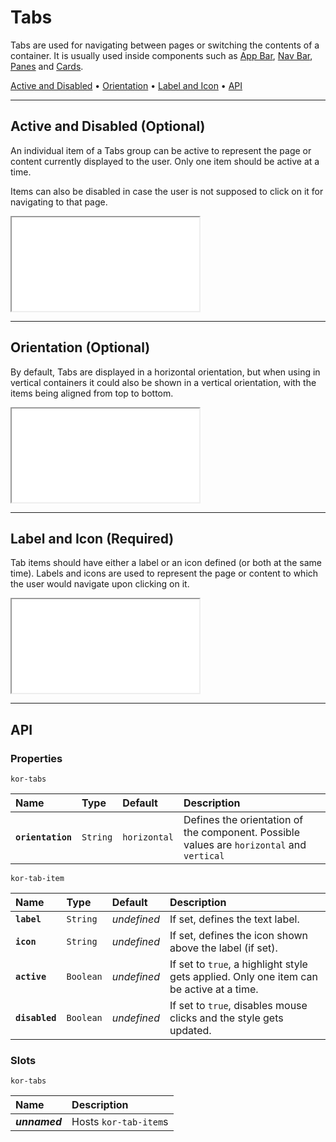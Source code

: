 # Tabs

Tabs are used for navigating between pages or switching the contents of a container. It is usually used inside components such as [App Bar](components/app-bar), [Nav Bar](components/nav-bar), [Panes](components/pane) and [Cards](components/card).

[Active and Disabled](components/stepper#active-and-disabled) • [Orientation](components/tabs#orientation) • [Label and Icon](components/tabs#label-and-icon) • [API](components/tabs#api)

---

## Active and Disabled (Optional)

An individual item of a Tabs group can be active to represent the page or content currently displayed to the user. Only one item should be active at a time.

Items can also be disabled in case the user is not supposed to click on it for navigating to that page.

<iframe src="./assets/docs/components/tabs/active-and-disabled.html"></iframe>

---

## Orientation (Optional)

By default, Tabs are displayed in a horizontal orientation, but when using in vertical containers it could also be shown in a vertical orientation, with the items being aligned from top to bottom.

<iframe src="./assets/docs/components/tabs/orientation.html"></iframe>

---

## Label and Icon (Required)

Tab items should have either a label or an icon defined (or both at the same time). Labels and icons are used to represent the page or content to which the user would navigate upon clicking on it.

<iframe src="./assets/docs/components/tabs/label-and-icon.html"></iframe>

---

## API

### Properties

`kor-tabs`

| Name | Type | Default | Description |
| :-- | :-- | :-- | :-- |
| **`orientation`** | `String` | `horizontal` | Defines the orientation of the component. Possible values are `horizontal` and `vertical` |

`kor-tab-item`

| Name | Type | Default | Description |
| :-- | :-- | :-- | :-- |
| **`label`** | `String` | _undefined_ | If set, defines the text label. |
| **`icon`** | `String` | _undefined_ | If set, defines the icon shown above the label (if set). |
| **`active`** | `Boolean` | _undefined_ | If set to `true`, a highlight style gets applied. Only one item can be active at a time. |
| **`disabled`** | `Boolean` | _undefined_ | If set to `true`, disables mouse clicks and the style gets updated. |

### Slots

`kor-tabs`

| Name | Description |
| :-- | :-- |
| **_unnamed_** | Hosts `kor-tab-item`s |